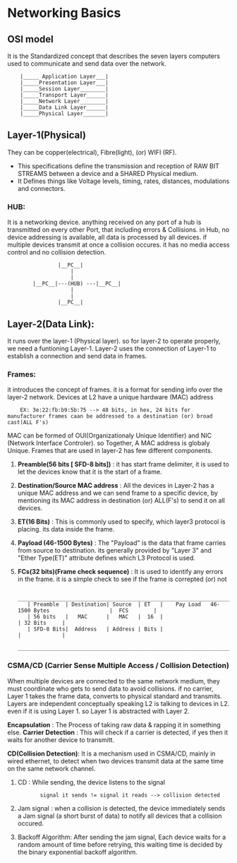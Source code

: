 # Networking Basics

## OSI model

It is the Standardized concept that describes the seven layers computers used to communicate and send data over the network.

        |_____ Application Layer___|
        |_____Presentation Layer___|
        |_____Session Layer________|
        |_____Transport Layer______|
        |_____Network Layer________|
        |_____Data Link Layer______|
        |_____Physical Layer_______|

## Layer-1(Physical)
They can be copper(electrical), Fibre(light), (or) WIFI (RF).
- This specifications define the transmission and reception of RAW BIT STREAMS between a device and a SHARED Physical medium.
- It Defines things like Voltage levels, timing, rates, distances, modulations and connectors.

### HUB:
It is a networking device. anything received on any port of a hub is transmitted on every other Port, that including errors & Collisions. in Hub, no device addressing is available, all data is processed by all devices. if multiple devices transmit at once a collision occures. it has no media access control and no collision detection.


                    |__PC__|
                        |
                        |
            |__PC__|---(HUB) ---|__PC__|
                        |
                        |
                    |__PC__|

## Layer-2(Data Link):

It runs over the layer-1 (Physical layer). so for layer-2 to operate properly, we need a funtioning Layer-1. Layer-2 uses the connection of Layer-1 to establish a connection and send data in frames.

### Frames:
it introduces the concept of frames. it is a format for sending info over the layer-2 network. Devices at L2 have a unique hardware (MAC) address

        EX: 3e:22:fb:b9:5b:75 --> 48 bits, in hex, 24 bits for manufacturer frames caan be addressed to a destination (or) broad cast(ALL F's)

MAC can be formed of OUI(Organizationaly Unique Identifier) and NIC (Network Interface Controler). so Together, A MAC address is globaly Unique. Frames that are used in layer-2 has few different components.

  1) **Preamble(56 bits [ SFD-8 bits])** : it has start frame delimiter, it is used to let the devices know that it is the start of a frame.
     
  2) **Destination/Source MAC address** : All the devices in Layer-2 has a unique MAC address and we can send frame to a specific device, by mentioning its MAC address in destination (or) ALL(F's) to send it on all devices.
  
  3) **ET(16 Bits)** : This is commonly used to specify, which layer3 protocol is placing. its data inside the frame.
  
  4) **Payload (46-1500 Bytes)** : The "Payload" is the data that frame carries from source to destination. its generally provided by "Layer 3" and "Ether Type(ET)" attribute defines which L3 Protocol is used.

  5) **FCs(32 bits)(Frame check sequence)** : It is used to identify any errors in the frame. it is a simple check to see if the frame is correpted (or) not

            _________________________________________________________________________________________________________    
            | Preamble  | Destination| Source  | ET   |    Pay Load   46-1500 Bytes                   |  FCS        |
            | 56 bits   |   MAC      |   MAC   |  16  |                                               | 32 Bits     |
            | SFD-8 Bits|  Address   | Address | Bits |                                               |             |  
             ________________________________________________________________________________________________________

### CSMA/CD (Carrier Sense Multiple Access / Collision Detection)
When multiple devices are connected to the same network medium, they must coordinate who gets to send data to avoid collisions. if no carrier, Layer 1 takes the frame data, converts to physical standard and transmits. Layers are independent conceptually speaking L2 is talking to devices in L2. even if it is using Layer 1. so Layer 1 is abstracted with Layer 2.

**Encapsulation** : The Process of taking raw data & rapping it in something else.
**Carrier Detection** : This will check if a carrier is detected, if yes then it waits for another device to transmitt.

**CD(Collision Detection)**: It is a mechanism used in CSMA/CD, mainly in wired ethernet, to detect when two devices transmit data at the same time on the same network channel. 

  1) CD : While sending, the device listens to the signal 

                signal it sends != signal it reads --> collision detected

  2) Jam signal : when a collision is detected, the device immediately sends a Jam signal (a short burst of data) to notify all devices that a collision occured.

  3) Backoff Algorithm: After sending the jam signal, Each device waits for a random amount of time before retrying, this waiting time is decided by the binary exponential backoff algorithm.
